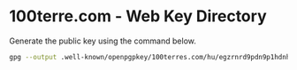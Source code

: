 # 100terre.com - Web Key Directory

Generate the public key using the command below.

```sh
gpg --output .well-known/openpgpkey/100terres.com/hu/egzrnrd9pdn9p1hdnhmbj76xr7iospm1 --export E933CA5706C6F265F23502A30B2A5271FC172325
```
